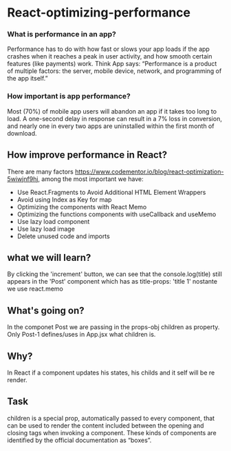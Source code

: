 # React-optimizing-performance

### What is performance in an app?

Performance has to do with how fast or slows your app loads if the app crashes when it reaches a peak in user activity, and how smooth certain features (like payments) work. Think App says: “Performance is a product of multiple factors: the server, mobile device, network, and programming of the app itself.”

### How important is app performance?

Most (70%) of mobile app users will abandon an app if it takes too long to load. A one-second delay in response can result in a 7% loss in conversion, and nearly one in every two apps are uninstalled within the first month of download.

## How improve performance in React?

There are many factors https://www.codementor.io/blog/react-optimization-5wiwjnf9hj, among the most important we have:

- Use React.Fragments to Avoid Additional HTML Element Wrappers
- Avoid using Index as Key for map
- Optimizing the components with React Memo
- Optimizing the functions components with useCallback and useMemo
- Use lazy load component
- Use lazy load image
- Delete unused code and imports

## what we will learn?

By clicking the 'increment' button, we can see that the console.log(title) still appears in the 'Post' component which has as title-props: 'title 1' nostante we use react.memo

## What's going on?

In the componet Post we are passing in the props-obj children as property. Only Post-1 defines/uses in App.jsx what children is.

## Why?

In React if a component updates his states, his childs and it self will be re render.
## Task

children is a special prop, automatically passed to every component, that can be used to render the content included between the opening and closing tags when invoking a component. These kinds of components are identified by the official documentation as “boxes”.
